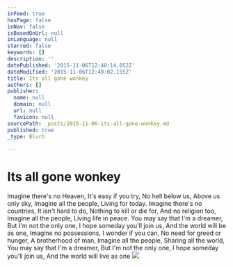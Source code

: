 ```yaml
---
inFeed: true
hasPage: false
inNav: false
isBasedOnUrl: null
inLanguage: null
starred: false
keywords: []
description: ''
datePublished: '2015-11-06T12:40:14.052Z'
dateModified: '2015-11-06T12:40:02.155Z'
title: Its all gone wonkey
authors: []
publisher:
  name: null
  domain: null
  url: null
  favicon: null
sourcePath: _posts/2015-11-06-its-all-gone-wonkey.md
published: true
_type: Blurb

---
```

# Its all gone wonkey

Imagine there's no Heaven, It's easy if you try, No hell below us, Above us only sky, Imagine all the people, Living for today. Imagine there's no countries, It isn't hard to do, Nothing to kill or die for, And no religion too, Imagine all the people, Living life in peace. You may say that I'm a dreamer, But I'm not the only one, I hope someday you'll join us, And the world will be as one, Imagine no possessions, I wonder if you can, No need for greed or hunger, A brotherhood of man, Imagine all the people, Sharing all the world, You may say that I'm a dreamer, But I'm not the only one, I hope someday you'll join us, And the world will live as one
![](https://the-grid-user-content.s3-us-west-2.amazonaws.com/0188cdb7-18b9-41b6-8238-c8a7ede3f6f7.jpg)
